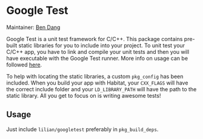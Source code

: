 Google Test
===========

Maintainer: [Ben Dang](me@bdang.it)

Google Test is a unit test framework for C/C++.  This package contains pre-built static libraries
for you to include into your project.  To unit test your C/C++ app, you have to link and compile
your unit tests and then you will have executable with the Google Test runner.  More info on usage
can be followed [here](https://github.com/google/googletest/tree/master/googletest).

To help with locating the static libraries, a custom `pkg_config` has been included.  When you
build your app with Habitat, your `CXX_FLAGS` will have the correct include folder and your
`LD_LIBRARY_PATH` will have the path to the static library.  All you get to focus on is writing
awesome tests!

## Usage

Just include `lilian/googletest` preferably in `pkg_build_deps`.
